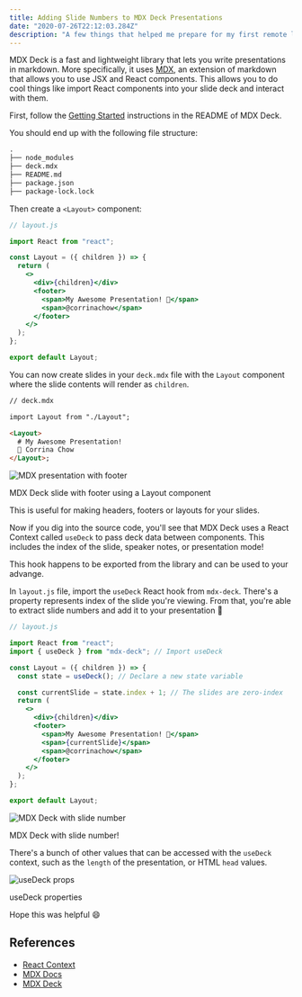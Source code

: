 ```yaml
---
title: Adding Slide Numbers to MDX Deck Presentations
date: "2020-07-26T22:12:03.284Z"
description: "A few things that helped me prepare for my first remote lecture, which can hopefully start a dialogue for us to share best practices."
---
```


MDX Deck is a fast and lightweight library that lets you write presentations in markdown. More specifically, it uses [MDX](https://github.com/mdx-js/mdx), an extension of markdown that allows you to use JSX and React components. This allows you to do cool things like import React components into your slide deck and interact with them.

First, follow the [Getting Started](https://github.com/jxnblk/mdx-deck#getting-started) instructions in the README of MDX Deck.

You should end up with the following file structure:

```md
.
├── node_modules
├── deck.mdx
├── README.md
├── package.json
├── package-lock.lock
```

Then create a `<Layout>` component:

```jsx
// layout.js

import React from "react";

const Layout = ({ children }) => {
  return (
    <>
      <div>{children}</div>
      <footer>
        <span>My Awesome Presentation! 🚀</span>
        <span>@corrinachow</span>
      </footer>
    </>
  );
};

export default Layout;
```

You can now create slides in your `deck.mdx` file with the `Layout` component where the slide contents will render as `children`.

```md
// deck.mdx

import Layout from "./Layout";

<Layout>
  # My Awesome Presentation!
  🚀 Corrina Chow
</Layout>;
```

![MDX presentation with footer](https://dev-to-uploads.s3.amazonaws.com/i/nlkh0fenwngqd1xj6dud.png)

<figcaption>MDX Deck slide with footer using a Layout component</figcaption>

This is useful for making headers, footers or layouts for your slides.

Now if you dig into the source code, you'll see that MDX Deck uses a React Context called `useDeck` to pass deck data between components. This includes the index of the slide, speaker notes, or presentation mode!

This hook happens to be exported from the library and can be used to your advange.

In `layout.js` file, import the `useDeck` React hook from `mdx-deck`. There's a property represents index of the slide you're viewing. From that, you're able to extract slide numbers and add it to your presentation 🥳

```jsx
// layout.js

import React from "react";
import { useDeck } from "mdx-deck"; // Import useDeck

const Layout = ({ children }) => {
  const state = useDeck(); // Declare a new state variable

  const currentSlide = state.index + 1; // The slides are zero-index
  return (
    <>
      <div>{children}</div>
      <footer>
        <span>My Awesome Presentation! 🚀</span>
        <span>{currentSlide}</span>
        <span>@corrinachow</span>
      </footer>
    </>
  );
};

export default Layout;
```

![MDX Deck with slide number](https://dev-to-uploads.s3.amazonaws.com/i/xg2hmzcxqnkj7mm775r4.png)

<figcaption>MDX Deck with slide number!</figcaption>

There's a bunch of other values that can be accessed with the `useDeck` context, such as the `length` of the presentation, or HTML `head` values.

![useDeck props](https://dev-to-uploads.s3.amazonaws.com/i/cdvqlvxqqnggdemh97gc.png)

<figcaption>useDeck properties</figcaption>

Hope this was helpful 😄

## References

- [React Context](https://reactjs.org/docs/context.html)
- [MDX Docs](https://github.com/mdx-js/mdx)
- [MDX Deck](https://github.com/jxnblk/mdx-deck)

